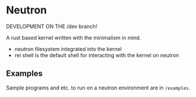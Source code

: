 # Neutron

DEVELOPMENT ON THE /dev branch!

A rust based kernel written with the minimalism in mind.

- neutron filesystem integrated into the kernel
- rei shell is the default shell for interacting with the kernel on neutron

## Examples

Sample programs and etc. to run on a neutron environment are in `/examples`.
